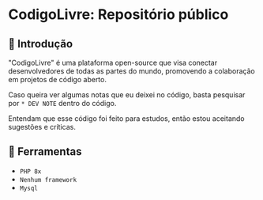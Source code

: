 # CodigoLivre: Repositório público

## **📌 Introdução**
"CodigoLivre" é uma plataforma open-source que visa conectar desenvolvedores de todas as partes do mundo, promovendo a colaboração em projetos de código aberto.

Caso queira ver algumas notas que eu deixei no código, basta pesquisar por ``* DEV NOTE`` dentro do código.

Entendam que esse código foi feito para estudos, então estou aceitando sugestões e críticas.

## **📂 Ferramentas**
- ``PHP 8x``
- ``Nenhum framework``
- ``Mysql``